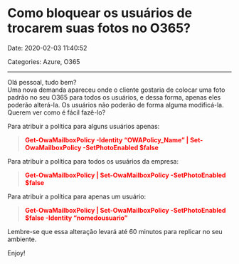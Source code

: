 # Como bloquear os usuários de trocarem suas fotos no O365?

Date: 2020-02-03 11:40:52

Categories: Azure, O365

---

<p>Olá pessoal, tudo bem?<br />
Uma nova demanda apareceu onde o cliente gostaria de colocar uma foto padrão no seu O365 para todos os usuários, e dessa forma, apenas eles poderão alterá-la. Os usuários não poderão de forma alguma modificá-la. Querem ver como é fácil fazê-lo?</p>
<p>Para atribuir a política para alguns usuários apenas:</p>
<blockquote><p><span style="color: #ff0000;"><strong>Get-OwaMailboxPolicy -Identity &#8220;OWAPolicy_Name&#8221; | Set-OwaMailboxPolicy -SetPhotoEnabled $false</strong></span></p></blockquote>
<p>Para atribuir a política para todos os usuários da empresa:</p>
<blockquote><p><strong><span style="color: #ff0000;">Get-OwaMailboxPolicy | Set-OwaMailboxPolicy -SetPhotoEnabled $false</span></strong></p></blockquote>
<p>Para atribuir a política para apenas um usuário:</p>
<blockquote><p><strong><span style="color: #ff0000;">Get-OwaMailboxPolicy | Set-OwaMailboxPolicy -SetPhotoEnabled $false -Identity &#8220;nomedousuario&#8221;</span></strong></p></blockquote>
<p>Lembre-se que essa alteração levará até 60 minutos para replicar no seu ambiente.</p>
<p>Enjoy!</p>
